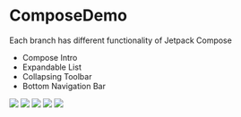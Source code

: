 # ComposeDemo

Each branch has different functionality of Jetpack Compose 

- Compose Intro
- Expandable List
- Collapsing Toolbar
- Bottom Navigation Bar


![](https://media.giphy.com/media/yfgodrSwcJiChwUqHv/giphy.gif) ![](https://media.giphy.com/media/QY2ZrkYNqtwPLi47rb/giphy.gif) ![](https://media.giphy.com/media/snWnRL1LqQ6ptlommG/giphy.gif) ![](https://media.giphy.com/media/ROqGjxJ1eOw8nskxDb/giphy.gif) ![](https://media.giphy.com/media/Aiy6mgdEAyBO3fIvXJ/giphy.gif)
